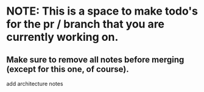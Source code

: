 # NOTE: This is a space to make todo's for the pr / branch that you are currently working on. 
Make sure to remove all notes before merging (except for this one, of course).
----------------------------------------------------------------------------------------------------
add architecture notes
